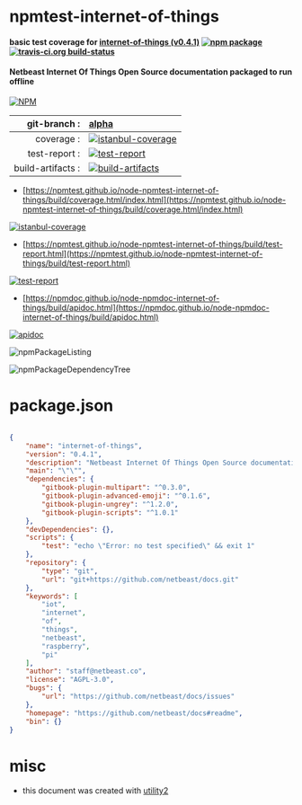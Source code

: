 # npmtest-internet-of-things

#### basic test coverage for  [internet-of-things (v0.4.1)](https://github.com/netbeast/docs#readme)  [![npm package](https://img.shields.io/npm/v/npmtest-internet-of-things.svg?style=flat-square)](https://www.npmjs.org/package/npmtest-internet-of-things) [![travis-ci.org build-status](https://api.travis-ci.org/npmtest/node-npmtest-internet-of-things.svg)](https://travis-ci.org/npmtest/node-npmtest-internet-of-things)

#### Netbeast Internet Of Things Open Source documentation packaged to run offline

[![NPM](https://nodei.co/npm/internet-of-things.png?downloads=true&downloadRank=true&stars=true)](https://www.npmjs.com/package/internet-of-things)

| git-branch : | [alpha](https://github.com/npmtest/node-npmtest-internet-of-things/tree/alpha)|
|--:|:--|
| coverage : | [![istanbul-coverage](https://npmtest.github.io/node-npmtest-internet-of-things/build/coverage.badge.svg)](https://npmtest.github.io/node-npmtest-internet-of-things/build/coverage.html/index.html)|
| test-report : | [![test-report](https://npmtest.github.io/node-npmtest-internet-of-things/build/test-report.badge.svg)](https://npmtest.github.io/node-npmtest-internet-of-things/build/test-report.html)|
| build-artifacts : | [![build-artifacts](https://npmtest.github.io/node-npmtest-internet-of-things/glyphicons_144_folder_open.png)](https://github.com/npmtest/node-npmtest-internet-of-things/tree/gh-pages/build)|

- [https://npmtest.github.io/node-npmtest-internet-of-things/build/coverage.html/index.html](https://npmtest.github.io/node-npmtest-internet-of-things/build/coverage.html/index.html)

[![istanbul-coverage](https://npmtest.github.io/node-npmtest-internet-of-things/build/screenCapture.buildCi.browser.%252Ftmp%252Fbuild%252Fcoverage.lib.html.png)](https://npmtest.github.io/node-npmtest-internet-of-things/build/coverage.html/index.html)

- [https://npmtest.github.io/node-npmtest-internet-of-things/build/test-report.html](https://npmtest.github.io/node-npmtest-internet-of-things/build/test-report.html)

[![test-report](https://npmtest.github.io/node-npmtest-internet-of-things/build/screenCapture.buildCi.browser.%252Ftmp%252Fbuild%252Ftest-report.html.png)](https://npmtest.github.io/node-npmtest-internet-of-things/build/test-report.html)

- [https://npmdoc.github.io/node-npmdoc-internet-of-things/build/apidoc.html](https://npmdoc.github.io/node-npmdoc-internet-of-things/build/apidoc.html)

[![apidoc](https://npmdoc.github.io/node-npmdoc-internet-of-things/build/screenCapture.buildCi.browser.%252Ftmp%252Fbuild%252Fapidoc.html.png)](https://npmdoc.github.io/node-npmdoc-internet-of-things/build/apidoc.html)

![npmPackageListing](https://npmtest.github.io/node-npmtest-internet-of-things/build/screenCapture.npmPackageListing.svg)

![npmPackageDependencyTree](https://npmtest.github.io/node-npmtest-internet-of-things/build/screenCapture.npmPackageDependencyTree.svg)



# package.json

```json

{
    "name": "internet-of-things",
    "version": "0.4.1",
    "description": "Netbeast Internet Of Things Open Source documentation packaged to run offline",
    "main": "\"\"",
    "dependencies": {
        "gitbook-plugin-multipart": "^0.3.0",
        "gitbook-plugin-advanced-emoji": "^0.1.6",
        "gitbook-plugin-ungrey": "^1.2.0",
        "gitbook-plugin-scripts": "^1.0.1"
    },
    "devDependencies": {},
    "scripts": {
        "test": "echo \"Error: no test specified\" && exit 1"
    },
    "repository": {
        "type": "git",
        "url": "git+https://github.com/netbeast/docs.git"
    },
    "keywords": [
        "iot",
        "internet",
        "of",
        "things",
        "netbeast",
        "raspberry",
        "pi"
    ],
    "author": "staff@netbeast.co",
    "license": "AGPL-3.0",
    "bugs": {
        "url": "https://github.com/netbeast/docs/issues"
    },
    "homepage": "https://github.com/netbeast/docs#readme",
    "bin": {}
}
```



# misc
- this document was created with [utility2](https://github.com/kaizhu256/node-utility2)
